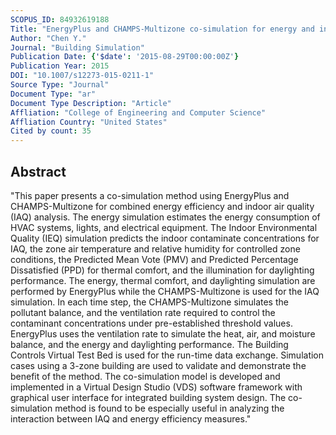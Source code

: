 ```yaml
---
SCOPUS_ID: 84932619188
Title: "EnergyPlus and CHAMPS-Multizone co-simulation for energy and indoor air quality analysis"
Author: "Chen Y."
Journal: "Building Simulation"
Publication Date: {'$date': '2015-08-29T00:00:00Z'}
Publication Year: 2015
DOI: "10.1007/s12273-015-0211-1"
Source Type: "Journal"
Document Type: "ar"
Document Type Description: "Article"
Affliation: "College of Engineering and Computer Science"
Affliation Country: "United States"
Cited by count: 35
---
```


## Abstract
"This paper presents a co-simulation method using EnergyPlus and CHAMPS-Multizone for combined energy efficiency and indoor air quality (IAQ) analysis. The energy simulation estimates the energy consumption of HVAC systems, lights, and electrical equipment. The Indoor Environmental Quality (IEQ) simulation predicts the indoor contaminate concentrations for IAQ, the zone air temperature and relative humidity for controlled zone conditions, the Predicted Mean Vote (PMV) and Predicted Percentage Dissatisfied (PPD) for thermal comfort, and the illumination for daylighting performance. The energy, thermal comfort, and daylighting simulation are performed by EnergyPlus while the CHAMPS-Multizone is used for the IAQ simulation. In each time step, the CHAMPS-Multizone simulates the pollutant balance, and the ventilation rate required to control the contaminant concentrations under pre-established threshold values. EnergyPlus uses the ventilation rate to simulate the heat, air, and moisture balance, and the energy and daylighting performance. The Building Controls Virtual Test Bed is used for the run-time data exchange. Simulation cases using a 3-zone building are used to validate and demonstrate the benefit of the method. The co-simulation model is developed and implemented in a Virtual Design Studio (VDS) software framework with graphical user interface for integrated building system design. The co-simulation method is found to be especially useful in analyzing the interaction between IAQ and energy efficiency measures."
